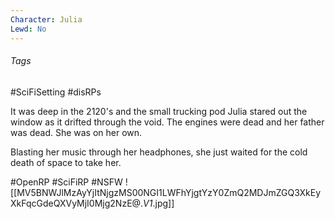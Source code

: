 ```yaml
---
Character: Julia
Lewd: No
---
```

###### Tags
#SciFiSetting  #disRPs 

It was deep in the 2120's and the small trucking pod Julia stared out the window as it drifted through the void. The engines were dead and her father was dead. She was on her own.

Blasting her music through her headphones, she just waited for the cold death of space to take her.

#OpenRP #SciFiRP #NSFW
![[MV5BNWJlMzAyYjItNjgzMS00NGI1LWFhYjgtYzY0ZmQ2MDJmZGQ3XkEyXkFqcGdeQXVyMjI0Mjg2NzE@._V1_.jpg]]